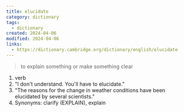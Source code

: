```yaml
---
title: elucidate
category: dictionary
tags:
  - dictionary
created: 2024-04-06
modified: 2024-04-06
links:
  - https://dictionary.cambridge.org/dictionary/english/elucidate
---
```


>to explain something or make something clear

1. verb
2. "I don't understand. You'll have to elucidate."
3. "The reasons for the change in weather conditions have been elucidated by several scientists."
4. Synonyms: clarify (EXPLAIN), explain
